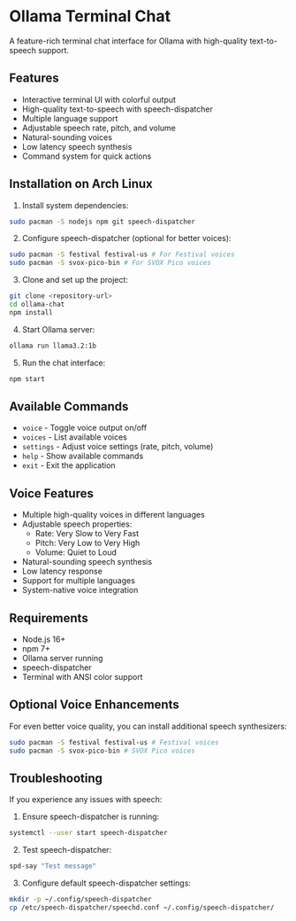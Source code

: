 # Ollama Terminal Chat

A feature-rich terminal chat interface for Ollama with high-quality text-to-speech support.

## Features

- Interactive terminal UI with colorful output
- High-quality text-to-speech with speech-dispatcher
- Multiple language support
- Adjustable speech rate, pitch, and volume
- Natural-sounding voices
- Low latency speech synthesis
- Command system for quick actions

## Installation on Arch Linux

1. Install system dependencies:
```bash
sudo pacman -S nodejs npm git speech-dispatcher
```

2. Configure speech-dispatcher (optional for better voices):
```bash
sudo pacman -S festival festival-us # For Festival voices
sudo pacman -S svox-pico-bin # For SVOX Pico voices
```

3. Clone and set up the project:
```bash
git clone <repository-url>
cd ollama-chat
npm install
```

4. Start Ollama server:
```bash
ollama run llama3.2:1b
```

5. Run the chat interface:
```bash
npm start
```

## Available Commands

- `voice` - Toggle voice output on/off
- `voices` - List available voices
- `settings` - Adjust voice settings (rate, pitch, volume)
- `help` - Show available commands
- `exit` - Exit the application

## Voice Features

- Multiple high-quality voices in different languages
- Adjustable speech properties:
  - Rate: Very Slow to Very Fast
  - Pitch: Very Low to Very High
  - Volume: Quiet to Loud
- Natural-sounding speech synthesis
- Low latency response
- Support for multiple languages
- System-native voice integration

## Requirements

- Node.js 16+
- npm 7+
- Ollama server running
- speech-dispatcher
- Terminal with ANSI color support

## Optional Voice Enhancements

For even better voice quality, you can install additional speech synthesizers:
```bash
sudo pacman -S festival festival-us # Festival voices
sudo pacman -S svox-pico-bin # SVOX Pico voices
```

## Troubleshooting

If you experience any issues with speech:

1. Ensure speech-dispatcher is running:
```bash
systemctl --user start speech-dispatcher
```

2. Test speech-dispatcher:
```bash
spd-say "Test message"
```

3. Configure default speech-dispatcher settings:
```bash
mkdir -p ~/.config/speech-dispatcher
cp /etc/speech-dispatcher/speechd.conf ~/.config/speech-dispatcher/
```